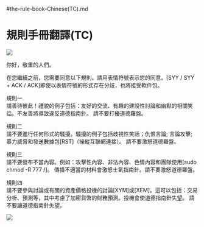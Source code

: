 #the-rule-book-Chinese(TC).md

規則手冊翻譯(TC)
=====
![](https://i.imgur.com/scFCrrm.png)

你好，敬重的人們。

在您繼續之前，您需要同意以下規則。請用表情符號表示您的同意。[SYY / SYY + ACK / ACK]即使以表情符號的形式存在分歧，也將接受軟件包。

規則一   
請善待彼此！禮貌的例子包括：友好的交流、有趣的建設性討論和幽默的相關笑話。不友善將導致違反道德指南針。
請不要打擾道德羅盤。

規則二   
請不要進行任何形式的騷擾。騷擾的例子包括歧視性笑話；仇恨言論; 言論攻擊; 暴力威脅和發送數據包[RST]（操縱互聯網連接）。
請不要激怒道德羅盤。

規則三  
請不要發布不當內容。例如：攻擊性內容、非法內容、色情內容和團隊使用[sudo chmod -R 777 /]。
傳播不適當的材料會激怒士氣指南針。請不要激怒道德羅盤。

規則四  
請不要參與討論或有關的資產價格投機的討論[XYM]或[XEM]。這可以包括：交易分析、預測等，其中考慮了加密貨幣的財務預測。投機會使道德指南針失望。
請不要讓道德指南針失望。

![](https://i.imgur.com/W7ljXNU.jpg)
